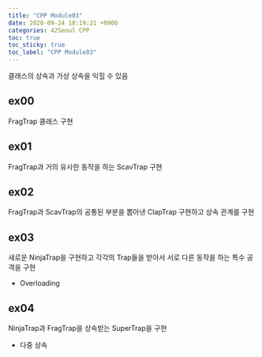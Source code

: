 ```yaml
---
title: "CPP Module03"
date: 2020-09-24 18:19:21 +0900
categories: 42Seoul CPP
toc: true
toc_sticky: true
toc_label: "CPP Module03"
---
```


클래스의 상속과 가상 상속을 익힐 수 있음

## ex00

FragTrap 클래스 구현

## ex01

FragTrap과 거의 유사한 동작을 하는 ScavTrap 구현

## ex02

FragTrap과 ScavTrap의 공통된 부분을 뽑아낸 ClapTrap 구현하고 상속 관계를 구현

## ex03

새로운 NinjaTrap을 구현하고 각각의 Trap들을 받아서 서로 다른 동작을 하는 특수 공격을 구현

- Overloading

## ex04

NinjaTrap과 FragTrap을 상속받는 SuperTrap을 구현

- 다중 상속
